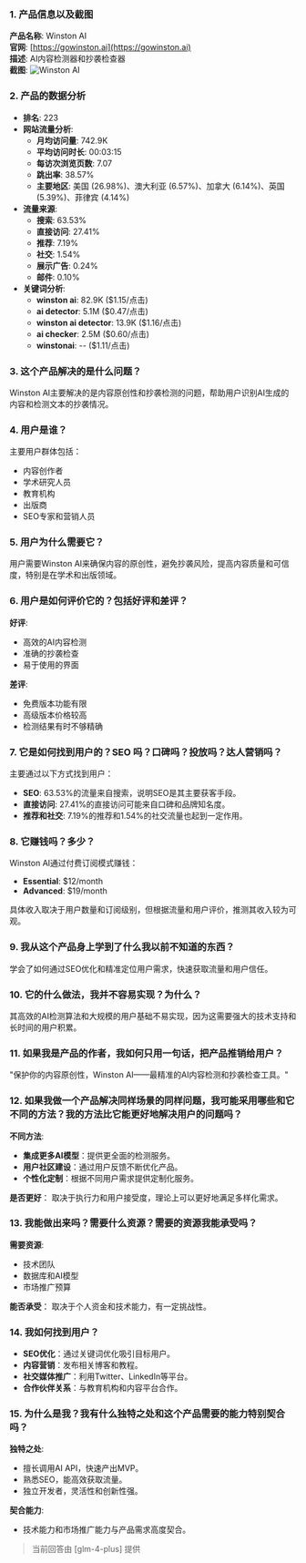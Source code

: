 ### 1. 产品信息以及截图

**产品名称**: Winston AI  
**官网**: [https://gowinston.ai](https://gowinston.ai)  
**描述**: AI内容检测器和抄袭检查器  
**截图**: ![Winston AI](https://cdn-images.toolify.ai/168517220750714460.jpg)

### 2. 产品的数据分析

- **排名**: 223
- **网站流量分析**:
  - **月均访问量**: 742.9K
  - **平均访问时长**: 00:03:15
  - **每访次浏览页数**: 7.07
  - **跳出率**: 38.57%
  - **主要地区**: 美国 (26.98%)、澳大利亚 (6.57%)、加拿大 (6.14%)、英国 (5.39%)、菲律宾 (4.14%)
- **流量来源**:
  - **搜索**: 63.53%
  - **直接访问**: 27.41%
  - **推荐**: 7.19%
  - **社交**: 1.54%
  - **展示广告**: 0.24%
  - **邮件**: 0.10%
- **关键词分析**:
  - **winston ai**: 82.9K ($1.15/点击)
  - **ai detector**: 5.1M ($0.47/点击)
  - **winston ai detector**: 13.9K ($1.16/点击)
  - **ai checker**: 2.5M ($0.60/点击)
  - **winstonai**: -- ($1.11/点击)

### 3. 这个产品解决的是什么问题？

Winston AI主要解决的是内容原创性和抄袭检测的问题，帮助用户识别AI生成的内容和检测文本的抄袭情况。

### 4. 用户是谁？

主要用户群体包括：
- 内容创作者
- 学术研究人员
- 教育机构
- 出版商
- SEO专家和营销人员

### 5. 用户为什么需要它？

用户需要Winston AI来确保内容的原创性，避免抄袭风险，提高内容质量和可信度，特别是在学术和出版领域。

### 6. 用户是如何评价它的？包括好评和差评？

**好评**:
- 高效的AI内容检测
- 准确的抄袭检查
- 易于使用的界面

**差评**:
- 免费版本功能有限
- 高级版本价格较高
- 检测结果有时不够精确

### 7. 它是如何找到用户的？SEO 吗？口碑吗？投放吗？达人营销吗？

主要通过以下方式找到用户：
- **SEO**: 63.53%的流量来自搜索，说明SEO是其主要获客手段。
- **直接访问**: 27.41%的直接访问可能来自口碑和品牌知名度。
- **推荐和社交**: 7.19%的推荐和1.54%的社交流量也起到一定作用。

### 8. 它赚钱吗？多少？

Winston AI通过付费订阅模式赚钱：
- **Essential**: $12/month
- **Advanced**: $19/month

具体收入取决于用户数量和订阅级别，但根据流量和用户评价，推测其收入较为可观。

### 9. 我从这个产品身上学到了什么我以前不知道的东西？

学会了如何通过SEO优化和精准定位用户需求，快速获取流量和用户信任。

### 10. 它的什么做法，我并不容易实现？为什么？

其高效的AI检测算法和大规模的用户基础不易实现，因为这需要强大的技术支持和长时间的用户积累。

### 11. 如果我是产品的作者，我如何只用一句话，把产品推销给用户？

"保护你的内容原创性，Winston AI——最精准的AI内容检测和抄袭检查工具。"

### 12. 如果我做一个产品解决同样场景的同样问题，我可能采用哪些和它不同的方法？我的方法比它能更好地解决用户的问题吗？

**不同方法**:
- **集成更多AI模型**：提供更全面的检测服务。
- **用户社区建设**：通过用户反馈不断优化产品。
- **个性化定制**：根据不同用户需求提供定制化服务。

**是否更好**：
取决于执行力和用户接受度，理论上可以更好地满足多样化需求。

### 13. 我能做出来吗？需要什么资源？需要的资源我能承受吗？

**需要资源**:
- 技术团队
- 数据库和AI模型
- 市场推广预算

**能否承受**：
取决于个人资金和技术能力，有一定挑战性。

### 14. 我如何找到用户？

- **SEO优化**：通过关键词优化吸引目标用户。
- **内容营销**：发布相关博客和教程。
- **社交媒体推广**：利用Twitter、LinkedIn等平台。
- **合作伙伴关系**：与教育机构和内容平台合作。

### 15. 为什么是我？我有什么独特之处和这个产品需要的能力特别契合吗？

**独特之处**:
- 擅长调用AI API，快速产出MVP。
- 熟悉SEO，能高效获取流量。
- 独立开发者，灵活性和创新性强。

**契合能力**:
- 技术能力和市场推广能力与产品需求高度契合。

> 当前回答由 [glm-4-plus] 提供